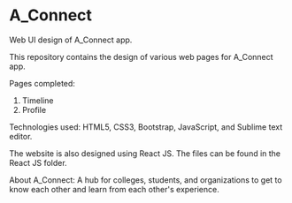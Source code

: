 # A_Connect
Web UI design of A_Connect app.

This repository contains the design of various web pages for A_Connect app.

Pages completed:
1. Timeline
2. Profile

Technologies used:
HTML5, CSS3, Bootstrap, JavaScript, and Sublime text editor.

The website is also designed using React JS. The files can be found in the React JS folder.

About A_Connect: A hub for colleges, students, and organizations to get to know each other and learn from each other's experience.

